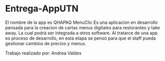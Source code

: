 # Entrega-AppUTN
El nombre de la app es QHAPAQ MenuClic Es una aplicacion en desarrollo pensada para la creacion de cartas menus digitales para restorantes y take away. La cual podrá ser integrada a otros software. Al tratarce de una app es proceso de desarrollo, en esta etapa se pensó para que el staff pueda gestionar cambios de precios y menus.

Trabajo realizado por: Andrea Valdes
